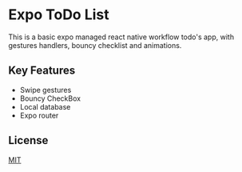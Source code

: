 # Expo ToDo List

This is a basic expo managed react native workflow todo's app, with gestures handlers, bouncy checklist and animations.

## Key Features

- Swipe gestures
- Bouncy CheckBox
- Local database
- Expo router

## License

[MIT](https://choosealicense.com/licenses/mit/)
